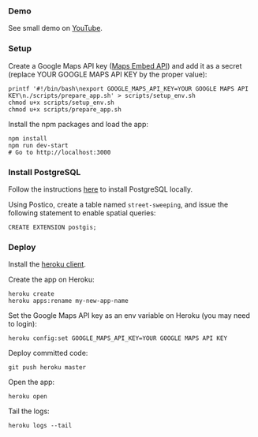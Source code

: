 ### Demo
See small demo on [YouTube](https://youtu.be/h_9jvjsI8YE).

### Setup

Create a Google Maps API key ([Maps Embed API](https://console.cloud.google.com/google/maps-apis))
and add it as a secret (replace YOUR GOOGLE MAPS API KEY by the proper value):

```
printf '#!/bin/bash\nexport GOOGLE_MAPS_API_KEY=YOUR GOOGLE MAPS API KEY\n./scripts/prepare_app.sh' > scripts/setup_env.sh
chmod u+x scripts/setup_env.sh
chmod u+x scripts/prepare_app.sh
```

Install the npm packages and load the app:
```
npm install
npm run dev-start
# Go to http://localhost:3000
```

### Install PostgreSQL

Follow the instructions [here](https://devcenter.heroku.com/articles/heroku-postgresql#local-setup) to install PostgreSQL locally.

Using Postico, create a table named `street-sweeping`, and issue the following statement to enable spatial queries:
```
CREATE EXTENSION postgis;
```

### Deploy
Install the [heroku client](https://devcenter.heroku.com/articles/getting-started-with-nodejs#set-up).

Create the app on Heroku:
```
heroku create
heroku apps:rename my-new-app-name
```

Set the Google Maps API key as an env variable on Heroku (you may need to login):
```
heroku config:set GOOGLE_MAPS_API_KEY=YOUR GOOGLE MAPS API KEY
```

Deploy committed code:
```
git push heroku master
```

Open the app:
```
heroku open
```

Tail the logs:
```
heroku logs --tail
```
